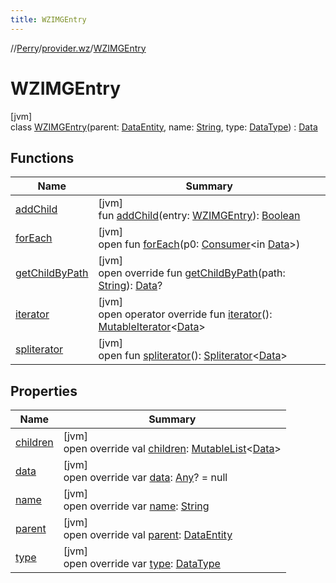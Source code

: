 ```yaml
---
title: WZIMGEntry
---
```

//[Perry](../../../index.html)/[provider.wz](../index.html)/[WZIMGEntry](index.html)



# WZIMGEntry



[jvm]\
class [WZIMGEntry](index.html)(parent: [DataEntity](../../provider/-data-entity/index.html), name: [String](https://kotlinlang.org/api/latest/jvm/stdlib/kotlin/-string/index.html), type: [DataType](../-data-type/index.html)) : [Data](../../provider/-data/index.html)



## Functions


| Name | Summary |
|---|---|
| [addChild](add-child.html) | [jvm]<br>fun [addChild](add-child.html)(entry: [WZIMGEntry](index.html)): [Boolean](https://kotlinlang.org/api/latest/jvm/stdlib/kotlin/-boolean/index.html) |
| [forEach](../-x-m-l-dom-data/index.html#1183192644%2FFunctions%2F863300109) | [jvm]<br>open fun [forEach](../-x-m-l-dom-data/index.html#1183192644%2FFunctions%2F863300109)(p0: [Consumer](https://docs.oracle.com/javase/8/docs/api/java/util/function/Consumer.html)&lt;in [Data](../../provider/-data/index.html)&gt;) |
| [getChildByPath](get-child-by-path.html) | [jvm]<br>open override fun [getChildByPath](get-child-by-path.html)(path: [String](https://kotlinlang.org/api/latest/jvm/stdlib/kotlin/-string/index.html)): [Data](../../provider/-data/index.html)? |
| [iterator](iterator.html) | [jvm]<br>open operator override fun [iterator](iterator.html)(): [MutableIterator](https://kotlinlang.org/api/latest/jvm/stdlib/kotlin.collections/-mutable-iterator/index.html)&lt;[Data](../../provider/-data/index.html)&gt; |
| [spliterator](../-x-m-l-dom-data/index.html#-1387152138%2FFunctions%2F863300109) | [jvm]<br>open fun [spliterator](../-x-m-l-dom-data/index.html#-1387152138%2FFunctions%2F863300109)(): [Spliterator](https://docs.oracle.com/javase/8/docs/api/java/util/Spliterator.html)&lt;[Data](../../provider/-data/index.html)&gt; |


## Properties


| Name | Summary |
|---|---|
| [children](children.html) | [jvm]<br>open override val [children](children.html): [MutableList](https://kotlinlang.org/api/latest/jvm/stdlib/kotlin.collections/-mutable-list/index.html)&lt;[Data](../../provider/-data/index.html)&gt; |
| [data](data.html) | [jvm]<br>open override var [data](data.html): [Any](https://kotlinlang.org/api/latest/jvm/stdlib/kotlin/-any/index.html)? = null |
| [name](name.html) | [jvm]<br>open override var [name](name.html): [String](https://kotlinlang.org/api/latest/jvm/stdlib/kotlin/-string/index.html) |
| [parent](parent.html) | [jvm]<br>open override val [parent](parent.html): [DataEntity](../../provider/-data-entity/index.html) |
| [type](type.html) | [jvm]<br>open override var [type](type.html): [DataType](../-data-type/index.html) |

